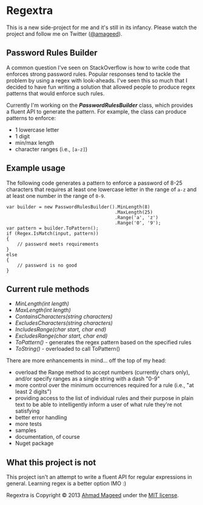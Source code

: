 Regextra
========

This is a new side-project for me and it's still in its infancy. Please watch the project and follow me on Twitter ([@amageed](http://www.twitter.com/amageed)).

Password Rules Builder
----------------------

A common question I've seen on StackOverflow is how to write code that enforces strong password rules. Popular responses tend to tackle the problem by using a regex with look-aheads. I've seen this so much that I decided to have fun writing a solution that allowed people to produce regex patterns that would enforce such rules.

Currently I'm working on the ***PasswordRulesBuilder*** class, which provides a fluent API to generate the pattern. For example, the class can produce patterns to enforce:

- 1 lowercase letter
- 1 digit
- min/max length
- character ranges (i.e., `[a-z]`)

Example usage
--------------
The following code generates a pattern to enforce a password of 8-25 characters that requires at least one lowercase letter in the range of `a-z` and at least one number in the range of `0-9`.

    var builder = new PasswordRulesBuilder().MinLength(8)
                                            .MaxLength(25)
                                            .Range('a', 'z')
                                            .Range('0', '9');
    var pattern = builder.ToPattern();
    if (Regex.IsMatch(input, pattern))
    {
        // password meets requirements
    }
    else
    {
        // password is no good
    }

Current rule methods
--------------------

- *MinLength(int length)*
- *MaxLength(int length)*
- *ContainsCharacters(string characters)*
- *ExcludesCharacters(string characters)*
- *IncludesRange(char start, char end)*
- *ExcludesRange(char start, char end)*
- *ToPattern()* - generates the regex pattern based on the specified rules
- *ToString()* - overloaded to call ToPattern()

There are more enhancements in mind... off the top of my head:
- overload the Range method to accept numbers (currently chars only), and/or specify ranges as a single string with a dash "0-9"
- more control over the minimum occurrences required for a rule (i.e., "at least 2 digits")
- providing access to the list of individual rules and their purpose in plain text to be able to intelligently inform a user of what rule they're not satisfying
- better error handling
- more tests
- samples
- documentation, of course
- Nuget package

What this project is not
------------------------
This project isn't an attempt to write a fluent API for regular expressions in general. Learning regex is a better option IMO :)

Regextra is Copyright © 2013 [Ahmad Mageed](http://softwareninjaneer.com) under the [MIT license](https://github.com/amageed/Regextra/blob/master/LICENSE).
